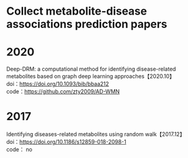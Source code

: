 # Collect metabolite-disease associations  prediction papers

# 2020  
Deep-DRM: a computational method for identifying disease-related metabolites based on graph deep learning approaches【2020.10】  
doi：https://doi.org/10.1093/bib/bbaa212  
code：https://github.com/zty2009/AD-WMN  


# 2017  
Identifying diseases-related metabolites using random walk【2017.12】
doi：https://doi.org/10.1186/s12859-018-2098-1  
code： no   


